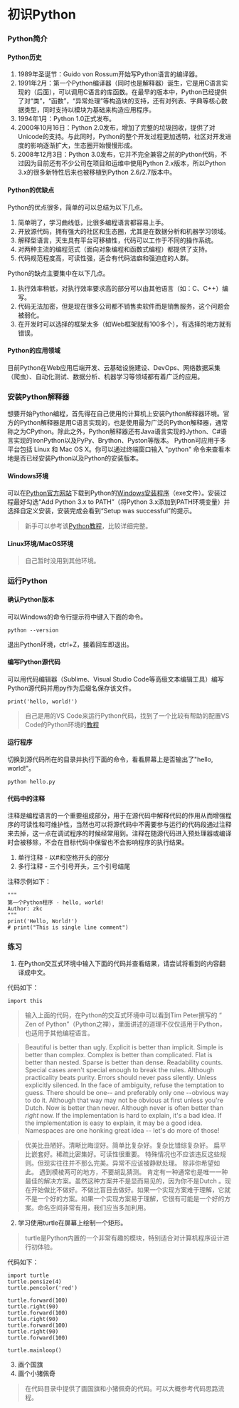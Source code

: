 ﻿# 初识Python


### Python简介

#### Python历史

 1. 1989年圣诞节：Guido von Rossum开始写Python语言的编译器。
 2. 1991年2月：第一个Python编译器（同时也是解释器）诞生，它是用C语言实现的（后面），可以调用C语言的库函数。在最早的版本中，Python已经提供了对“类”，“函数”，“异常处理”等构造块的支持，还有对列表、字典等核心数据类型，同时支持以模块为基础来构造应用程序。
 3. 1994年1月：Python 1.0正式发布。
 4. 2000年10月16日：Python 2.0发布，增加了完整的垃圾回收，提供了对Unicode的支持。与此同时，Python的整个开发过程更加透明，社区对开发进度的影响逐渐扩大，生态圈开始慢慢形成。
 5. 2008年12月3日：Python 3.0发布，它并不完全兼容之前的Python代码，不过因为目前还有不少公司在项目和运维中使用Python 2.x版本，所以Python 3.x的很多新特性后来也被移植到Python 2.6/2.7版本中。

#### Python的优缺点

Python的优点很多，简单的可以总结为以下几点。

 1. 简单明了，学习曲线低，比很多编程语言都容易上手。
 2. 开放源代码，拥有强大的社区和生态圈，尤其是在数据分析和机器学习领域。
 3. 解释型语言，天生具有平台可移植性，代码可以工作于不同的操作系统。
 4. 对两种主流的编程范式（面向对象编程和函数式编程）都提供了支持。
 5. 代码规范程度高，可读性强，适合有代码洁癖和强迫症的人群。

Python的缺点主要集中在以下几点。

 1. 执行效率稍低，对执行效率要求高的部分可以由其他语言（如：C、C++）编写。
 2. 代码无法加密，但是现在很多公司都不销售卖软件而是销售服务，这个问题会被弱化。
 3. 在开发时可以选择的框架太多（如Web框架就有100多个），有选择的地方就有错误。

#### Python的应用领域

目前Python在Web应用后端开发、云基础设施建设、DevOps、网络数据采集（爬虫）、自动化测试、数据分析、机器学习等领域都有着广泛的应用。


### 安装Python解释器

想要开始Python编程，首先得在自己使用的计算机上安装Python解释器环境。官方的Python解释器是用C语言实现的，也是使用最为广泛的Python解释器，通常称之为CPython。除此之外，Python解释器还有Java语言实现的Jython、C#语言实现的IronPython以及PyPy、Brython、Pyston等版本。
Python可应用于多平台包括 Linux 和 Mac OS X。你可以通过终端窗口输入 "python" 命令来查看本地是否已经安装Python以及Python的安装版本。

#### Windows环境

可以在[Python官方网站](https://www.python.org/)下载到Python的[Windows安装程序](https://www.python.org/downloads/windows/)（exe文件）。安装过程最好勾选“Add Python 3.x to PATH”（将Python 3.x添加到PATH环境变量）并选择自定义安装，安装完成会看到“Setup was successful”的提示。

> 新手可以参考该[Python教程](https://zhuanlan.zhihu.com/p/111168324?from_voters_page=true)，比较详细完整。

#### Linux环境/MacOS环境

> 自己暂时没用到其他环境。


### 运行Python

#### 确认Python版本

可以Windows的命令行提示符中键入下面的命令。

    python --version

退出Python环境，ctrl+Z，接着回车即退出。

#### 编写Python源代码

可以用代码编辑器（Sublime、Visual Studio Code等高级文本编辑工具）编写Python源代码并用py作为后缀名保存该文件。

    print('hello, world!')

 > 自己是用的VS Code来运行Python代码，找到了一个比较有帮助的配置VS Code的Python环境的[教程](https://www.cnblogs.com/xiaojwang/p/11331202.html)

#### 运行程序
切换到源代码所在的目录并执行下面的命令，看看屏幕上是否输出了"hello, world!"。

    python hello.py

#### 代码中的注释

注释是编程语言的一个重要组成部分，用于在源代码中解释代码的作用从而增强程序的可读性和可维护性，当然也可以将源代码中不需要参与运行的代码段通过注释来去掉，这一点在调试程序的时候经常用到。注释在随源代码进入预处理器或编译时会被移除，不会在目标代码中保留也不会影响程序的执行结果。

 1. 单行注释 - 以#和空格开头的部分
 2. 多行注释 - 三个引号开头，三个引号结尾

注释示例如下：

	"""
	第一个Python程序 - hello, world!
	Author: zkc
	"""
	print('Hello, World!')
	# print("This is single line comment")


### 练习

 1. 在Python交互式环境中输入下面的代码并查看结果，请尝试将看到的内容翻译成中文。
 
代码如下：

    import this

> 输入上面的代码，在Python的交互式环境中可以看到Tim Peter撰写的 “ Zen of Python”（Python之禅），里面讲述的道理不仅仅适用于Python，也适用于其他编程语言。

> Beautiful is better than ugly.  Explicit is better than implicit. Simple is better than complex. Complex is better than complicated. Flat is better than nested. Sparse is better than dense. Readability counts. Special cases aren't special enough to break the rules. Although practicality beats purity. Errors should never pass silently. Unless explicitly silenced. In the face of ambiguity, refuse the temptation to guess. There should be one-- and preferably only one --obvious way to do it. Although that way may not be obvious at first unless you're Dutch. Now is better than never. Although never is often better than *right* now. If the implementation is hard to explain, it's a bad idea. If the implementation is easy to explain, it may be a good idea. Namespaces are one honking great idea -- let's do more of those!

> 优美比丑陋好。清晰比晦涩好。简单比复杂好。复杂比错综复杂好。 扁平比嵌套好。稀疏比密集好。可读性很重要。 特殊情况也不应该违反这些规则。但现实往往并不那么完美。异常不应该被静默处理。 除非你希望如此。 遇到模棱两可的地方，不要胡乱猜测。 肯定有一种通常也是唯一一种最佳的解决方案。虽然这种方案并不是显而易见的，因为你不是Dutch 。现在开始做比不做好。不做比盲目去做好。如果一个实现方案难于理解，它就不是一个好的方案。如果一个实现方案易于理解，它很有可能是一个好的方案。命名空间非常有用，我们应当多加利用。

 
 2. 学习使用turtle在屏幕上绘制一个矩形。

> turtle是Python内置的一个非常有趣的模块，特别适合对计算机程序设计进行初体验。

代码如下：

    import turtle
    turtle.pensize(4)
	turtle.pencolor('red')

	turtle.forward(100)
	turtle.right(90)
	turtle.forward(100)
	turtle.right(90)
	turtle.forward(100)
	turtle.right(90)
	turtle.forward(100)

	turtle.mainloop()

 3. 画个国旗
 4. 画个小猪佩奇
 
> 在代码目录中提供了画国旗和小猪佩奇的代码。可以大概参考代码思路流程。
